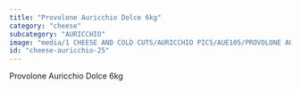 ```yaml
---
title: "Provolone Auricchio Dolce 6kg"
category: "cheese"
subcategory: "AURICCHIO"
image: "media/1 CHEESE AND COLD CUTS/AURICCHIO PICS/AUE105/PROVOLONE AURICCHIO DOLCE 6kg.jpg"
id: "cheese-auricchio-25"
---
```


Provolone Auricchio Dolce 6kg

